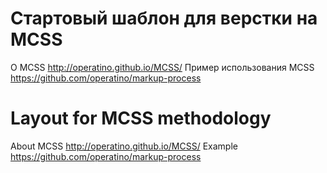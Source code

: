 Стартовый шаблон для верстки на MCSS
============

О MCSS http://operatino.github.io/MCSS/
Пример использования MCSS https://github.com/operatino/markup-process

Layout for MCSS methodology
============

About MCSS http://operatino.github.io/MCSS/
Example https://github.com/operatino/markup-process
